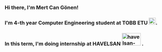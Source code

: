### Hi there, I'm Mert Can Gönen!

### I'm 4-th year Computer Engineering student at TOBB ETU <img alt="tobb-etu-logo" width="22px" src="https://www.etu.edu.tr/views/etu/assets/img/tobb_etu_logo.png">. 
### In this term, I'm doing internship at HAVELSAN <img alt="havelsan-logo" width="60px" height="40px" src="https://upload.wikimedia.org/wikipedia/commons/thumb/c/c8/Havelsan_logo.svg/450px-Havelsan_logo.svg.png"> .

